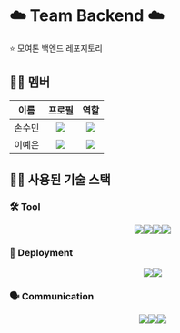# ☁️ Team Backend ☁️
⭐️ 모여톤 백엔드 레포지토리

## 🧑‍💻 멤버
| 이름   | 프로필                                                                 | 역할                      |
|:------:|:----------------------------------------------------------------------:|:------------------------:|
| 손수민 | <img src="https://avatars.githubusercontent.com/u/173463176?v=4"/>   | <img src="https://skillicons.dev/icons?i=spring"> |
| 이예은 | <img src="https://avatars.githubusercontent.com/u/159096610?v=4"/>   | <img src="https://skillicons.dev/icons?i=spring"> |


## 🧑‍💻 사용된 기술 스택

### 🛠️ Tool
<p align="center">
	<img src="https://skillicons.dev/icons?i=java"><img src="https://skillicons.dev/icons?i=spring"><img src="https://skillicons.dev/icons?i=mysql"><img src="https://skillicons.dev/icons?i=docker">
</p>

### 🚀 Deployment
<p align="center">
    <img src="https://skillicons.dev/icons?i=aws"><img src="https://skillicons.dev/icons?i=nginx">
</p>

### 🗣️ Communication
<p align="center">
    <img src="https://skillicons.dev/icons?i=figma"><img src="https://skillicons.dev/icons?i=notion"><img src="https://skillicons.dev/icons?i=discord">
</p>

